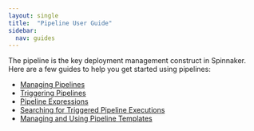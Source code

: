```yaml
---
layout: single
title:  "Pipeline User Guide"
sidebar:
  nav: guides
---
```


The pipeline is the key deployment management construct in Spinnaker. Here are
a few guides to help you get started using pipelines:

* [Managing Pipelines](/guides/user/pipeline/managing-pipelines/)
* [Triggering Pipelines](/guides/user/pipeline/triggers/)
* [Pipeline Expressions](/guides/user/pipeline/expressions/)
* [Searching for Triggered Pipeline Executions](/guides/user/pipeline/searching/)
* [Managing and Using Pipeline Templates](/guides/user/pipeline/pipeline-templates/)